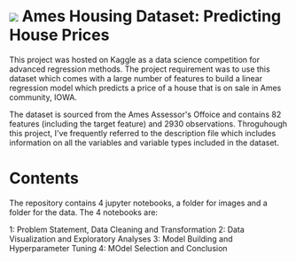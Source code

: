 # ![](https://ga-dash.s3.amazonaws.com/production/assets/logo-9f88ae6c9c3871690e33280fcf557f33.png) Ames Housing Dataset: Predicting House Prices

This project was hosted on Kaggle as a data science competition for advanced regression methods. The project requirement was to use this dataset which comes with a large number of features to build a linear regression model which predicts a price of a house that is on sale in Ames community, IOWA.

The dataset is sourced from the Ames Assessor's Offoice and contains 82 features (including the target feature) and 2930 observations. Throguhough this project, I've frequently referred to the description file which includes information on all the variables and variable types included in the dataset. 


# Contents

The repository contains 4 jupyter notebooks, a folder for images and a folder for the data. The 4 notebooks are: 

1: Problem Statement, Data Cleaning and Transformation
2: Data Visualization and Exploratory Analyses 
3: Model Building and Hyperparameter Tuning
4: MOdel Selection and Conclusion

